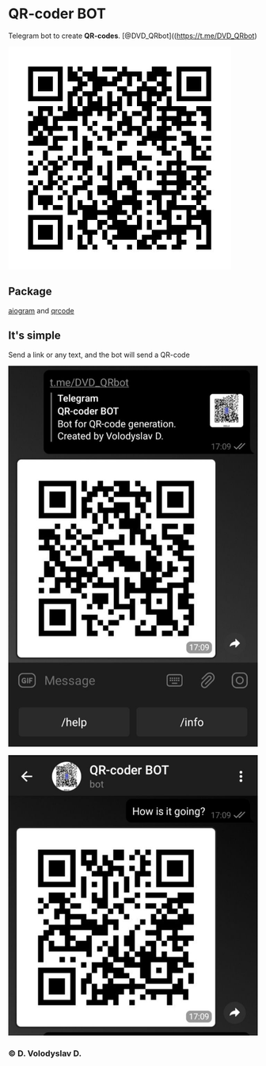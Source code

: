# QR-coder BOT
Telegram bot to create **QR-codes**. [@DVD_QRbot]((https://t.me/DVD_QRbot)

![Image of qr_bot](https://github.com/DVolodyslavD/QR-coder_bot/blob/main/qrcodes/qr_bot.jpg)

## Package
[aiogram](https://pypi.org/project/aiogram/) and [qrcode](https://pypi.org/project/qrcode/)

## It's simple
Send a link or any text, and the bot will send a QR-code

![Image of IMG_f46e8b27-8866-4465-88e1-a10645aa2459](https://github.com/DVolodyslavD/QR-coder_bot/blob/main/screenshots/f46e8b27-8866-4465-88e1-a10645aa2459.jpg)


![Image of IMG_8ef92f6b-0cef-4e0a-a236-14aa45ea0d33](https://github.com/DVolodyslavD/QR-coder_bot/blob/main/screenshots/8ef92f6b-0cef-4e0a-a236-14aa45ea0d33.jpg)


### © D. Volodyslav D.
